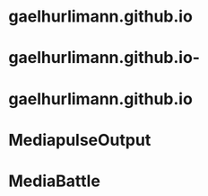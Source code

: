 # gaelhurlimann.github.io
# gaelhurlimann.github.io-
# gaelhurlimann.github.io
# MediapulseOutput
# MediaBattle
